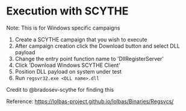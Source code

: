 # Execution with SCYTHE
Note: This is for Windows specific campaigns
1. Create a SCYTHE campaign that you wish to execute
2. After campaign creation click the Download button and select DLL payload
3. Change the entry point function name to 'DllRegisterServer'
4. Click 'Download Windows SCYTHE Client'
5. Position DLL payload on system under test
6. Run `regsvr32.exe <DLL name>.dll`

Credit to @bradosev-scythe for finding this

Reference: https://lolbas-project.github.io/lolbas/Binaries/Regsvcs/